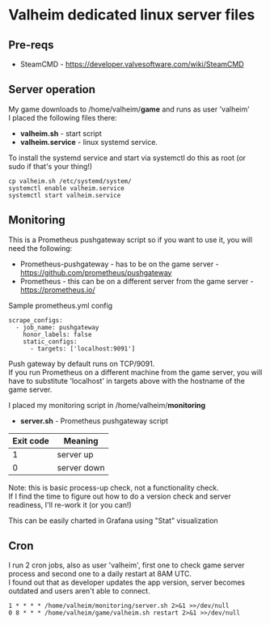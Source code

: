 # Valheim dedicated linux server files

## Pre-reqs
* SteamCMD - https://developer.valvesoftware.com/wiki/SteamCMD

## Server operation

My game downloads to /home/valheim/**game** and runs as user 'valheim'<br>
I placed the following files there:

* **valheim.sh** - start script
* **valheim.service** - linux systemd service.

To install the systemd service and start via systemctl do this as root (or sudo if that's your thing!)
```
cp valheim.sh /etc/systemd/system/
systemctl enable valheim.service
systemctl start valheim.service
```

## Monitoring

This is a Prometheus pushgateway script so if you want to use it, you will need the following:
* Prometheus-pushgateway - has to be on the game server - https://github.com/prometheus/pushgateway
* Prometheus - this can be on a different server from the game server - https://prometheus.io/

Sample prometheus.yml config
```
scrape_configs:
  - job_name: pushgateway
    honor_labels: false
    static_configs:
      - targets: ['localhost:9091']
```
Push gateway by default runs on TCP/9091.<br>
If you run Prometheus on a different machine from the game server, you will have to substitute 'localhost' in targets above with the hostname of the game server.

I placed my monitoring script in /home/valheim/**monitoring**<br>

* **server.sh** - Prometheus pushgateway script

| Exit code | Meaning |
| --- | --- |
| 1 | server up |
| 0 | server down |

Note: this is basic process-up check, not a functionality check.<br>
If I find the time to figure out how to do a version check and server readiness, I'll re-work it (or you can!)

This can be easily charted in Grafana using "Stat" visualization

## Cron

I run 2 cron jobs, also as user 'valheim', first one to check game server process and second one to a daily restart at 8AM UTC.<br>
I found out that as developer updates the app version, server becomes outdated and users aren't able to connect.

```
1 * * * * /home/valheim/monitoring/server.sh 2>&1 >>/dev/null
0 8 * * * /home/valheim/game/valheim.sh restart 2>&1 >>/dev/null
```
